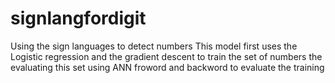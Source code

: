 # signlangfordigit
Using the sign languages to detect numbers
This model first uses the Logistic regression and the gradient descent to train the set of numbers
the evaluating this set using ANN froword and backword to evaluate the training
